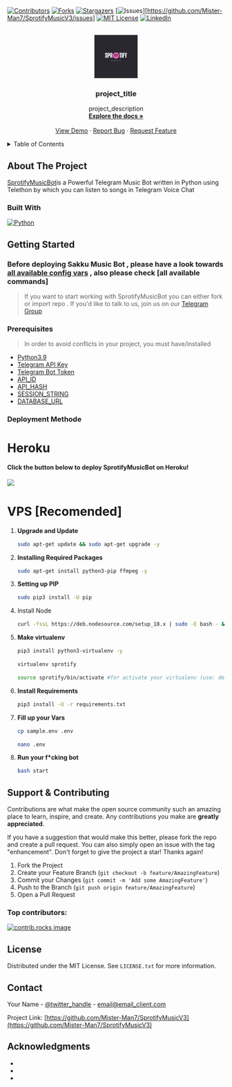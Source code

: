 <!-- Improved compatibility of back to top link: See: https://github.com/othneildrew/Best-README-Template/pull/73 -->
<a id="readme-top"></a>
<!--
*** Thanks for checking out the Best-README-Template. If you have a suggestion
*** that would make this better, please fork the repo and create a pull request
*** or simply open an issue with the tag "enhancement".
*** Don't forget to give the project a star!
*** Thanks again! Now go create something AMAZING! :D
-->



<!-- PROJECT SHIELDS -->
<!--
*** I'm using markdown "reference style" links for readability.
*** Reference links are enclosed in brackets [ ] instead of parentheses ( ).
*** See the bottom of this document for the declaration of the reference variables
*** for contributors-url, forks-url, etc. This is an optional, concise syntax you may use.
*** https://www.markdownguide.org/basic-syntax/#reference-style-links
-->
[![Contributors][contributors-shield]][contributors-url]
[![Forks][forks-shield]][forks-url]
[![Stargazers][stars-shield]][stars-url]
[![Issues][issues-shield]][https://github.com/Mister-Man7/SprotifyMusicV3/issues]
[![MIT License][license-shield]][license-url]
[![LinkedIn][linkedin-shield]][linkedin-url]



<!-- PROJECT LOGO -->
<br />
<div align="center">
  <a href="https://github.com/Mister-Man7/SprotifyMusicV3">
    <img src="images/logo.jpg" alt="Logo" width="100" height="100">
  </a>

<h3 align="center">project_title</h3>

  <p align="center">
    project_description
    <br />
    <a href="https://github.com/Mister-Man7/SprotifyMusicV3"><strong>Explore the docs »</strong></a>
    <br />
    <br />
    <a href="https://github.com/Mister-Man7/SprotifyMusicV3">View Demo</a>
    ·
    <a href="https://github.com/Mister-Man7/SprotifyMusicV3/issues/new?labels=bug&template=bug-report---.md">Report Bug</a>
    ·
    <a href="https://github.com/Mister-Man7/SprotifyMusicV3/issues/new?labels=enhancement&template=feature-request---.md">Request Feature</a>
  </p>
</div>



<!-- TABLE OF CONTENTS -->
<details>
  <summary>Table of Contents</summary>
  <ol>
    <li>
      <a href="#about-the-project">About The Project</a>
      <ul>
        <li><a href="#built-with">Built With</a></li>
      </ul>
    </li>
    <li>
      <a href="#getting-started">Getting Started</a>
      <ul>
        <li><a href="#prerequisites">Prerequisites</a></li>
        <li><a href="#installation">Installation</a></li>
      </ul>
    </li>
    <li><a href="#contributing">Contributing</a></li>
    <li><a href="#license">License</a></li>
    <li><a href="#contact">Contact</a></li>
    <li><a href="#acknowledgments">Acknowledgments</a></li>
  </ol>
</details>



<!-- ABOUT THE PROJECT -->
## About The Project

[SprotifyMusicBot](https://github.com/Mister-Man7/SprotifyMusicV3)is a Powerful Telegram Music Bot written in Python using Telethon by which you can listen to songs in Telegram Voice Chat




### Built With

[![Python](https://img.shields.io/badge/Python-3776AB?style=for-the-badge&logo=python&logoColor=white)](https://www.python.org/)




<!-- GETTING STARTED -->
## Getting Started

### Before deploying Sakku Music Bot , please have a look towards [all available config vars](../config/README.md) , also please check [all available commands]

> If you want to start working with SprotifyMusicBot you can either fork or import repo .
> If you'd like to talk to us, join us on our [Telegram Group](https://t.me/datarantinggi)

### Prerequisites

> In order to avoid conflicts in your project, you must have/installed

- [Python3.9](https://www.python.org/downloads/release/python-390/)
- [Telegram API Key](https://docs.pyrogram.org/intro/setup#api-keys)
- [Telegram Bot Token](https://t.me/botfather)
- [API_ID](https://my.telegram.org)
- [API_HASH](https://my.telegram.org)
- [SESSION_STRING](https://t.me/PyrogramChat/123456)
- [DATABASE_URL](https://www.mongodb.com/)

### Deployment Methode
# Heroku

<h4>Click the button below to deploy SprotifyMusicBot on Heroku!</h4>    
<a href="https://heroku.com/deploy/"><img src="https://img.shields.io/badge/Deploy%20To%20Heroku-blueviolet?style=for-the-badge&logo=heroku" width="200""/></a>

# VPS [Recomended]


1. <b>Upgrade and Update</b>
   ```sh
   sudo apt-get update && sudo apt-get upgrade -y
   ```
2. <b>Installing Required Packages</b>
   ```sh
   sudo apt-get install python3-pip ffmpeg -y
   ```
3. <b>Setting up PIP</b>
   ```sh
   sudo pip3 install -U pip
   ```
4. Install Node
   ```sh
   curl -fssL https://deb.nodesource.com/setup_18.x | sudo -E bash - && sudo apt-get install nodejs -y && npm i -g npm
   ```
5. <b>Make virtualenv</b>
   ```sh
   pip3 install python3-virtualenv -y
   ```
   ```sh
   virtualenv sprotify
   ```
   ```sh
   source sprotify/bin/activate #for activate your virtualenv (use: deactivate to deactivate your virtualenv)
   ```
6. <b>Install Requirements</b>
    ```sh
    pip3 install -U -r requirements.txt
    ```
7. <b>Fill up your Vars</b>
    ```sh
    cp sample.env .env
    ```
    ```sh
    nano .env
    ```
8. <b>Run your f*cking bot</b>
    ```sh
    bash start
    ```

<!-- CONTRIBUTING -->
## Support & Contributing

Contributions are what make the open source community such an amazing place to learn, inspire, and create. Any contributions you make are **greatly appreciated**.

If you have a suggestion that would make this better, please fork the repo and create a pull request. You can also simply open an issue with the tag "enhancement".
Don't forget to give the project a star! Thanks again!

1. Fork the Project
2. Create your Feature Branch (`git checkout -b feature/AmazingFeature`)
3. Commit your Changes (`git commit -m 'Add some AmazingFeature'`)
4. Push to the Branch (`git push origin feature/AmazingFeature`)
5. Open a Pull Request


### Top contributors:

<a href="https://github.com/Mister-Man7/SprotifyMusicV3/graphs/contributors">
  <img src="https://contrib.rocks/image?repo=github_username/repo_name" alt="contrib.rocks image" />
</a>



<!-- LICENSE -->
## License

Distributed under the MIT License. See `LICENSE.txt` for more information.




<!-- CONTACT -->
## Contact

Your Name - [@twitter_handle](https://twitter.com/twitter_handle) - email@email_client.com

Project Link: [https://github.com/Mister-Man7/SprotifyMusicV3](https://github.com/Mister-Man7/SprotifyMusicV3)




<!-- ACKNOWLEDGMENTS -->
## Acknowledgments

* []()
* []()
* []()




<!-- MARKDOWN LINKS & IMAGES -->
<!-- https://www.markdownguide.org/basic-syntax/#reference-style-links -->
[contributors-shield]: https://img.shields.io/github/contributors/github_username/repo_name.svg?style=for-the-badge
[contributors-url]: https://github.com/Mister-Man7/SprotifyMusicV3/graphs/contributors
[forks-shield]: https://img.shields.io/github/forks/github_username/repo_name.svg?style=for-the-badge
[forks-url]: https://github.com/Mister-Man7/SprotifyMusicV3/network/members
[stars-shield]: https://img.shields.io/github/stars/github_username/repo_name.svg?style=for-the-badge
[stars-url]: https://github.com/Mister-Man7/SprotifyMusicV3/stargazers
[issues-shield]: https://img.shields.io/github/issues/github_username/repo_name.svg?style=for-the-badge
[issues-url]: https://github.com/Mister-Man7/SprotifyMusicV3/issues
[license-shield]: https://img.shields.io/github/license/github_username/repo_name.svg?style=for-the-badge
[license-url]: https://github.com/Mister-Man7/SprotifyMusicV3/blob/master/LICENSE.txt
[linkedin-shield]: https://img.shields.io/badge/-LinkedIn-black.svg?style=for-the-badge&logo=linkedin&colorB=555
[linkedin-url]: https://linkedin.com/in/linkedin_username
[product-screenshot]: images/screenshot.png
[Next.js]: https://img.shields.io/badge/next.js-000000?style=for-the-badge&logo=nextdotjs&logoColor=white
[Next-url]: https://nextjs.org/
[React.js]: https://img.shields.io/badge/React-20232A?style=for-the-badge&logo=react&logoColor=61DAFB
[React-url]: https://reactjs.org/
[Vue.js]: https://img.shields.io/badge/Vue.js-35495E?style=for-the-badge&logo=vuedotjs&logoColor=4FC08D
[Vue-url]: https://vuejs.org/
[Angular.io]: https://img.shields.io/badge/Angular-DD0031?style=for-the-badge&logo=angular&logoColor=white
[Angular-url]: https://angular.io/
[Svelte.dev]: https://img.shields.io/badge/Svelte-4A4A55?style=for-the-badge&logo=svelte&logoColor=FF3E00
[Svelte-url]: https://svelte.dev/
[Laravel.com]: https://img.shields.io/badge/Laravel-FF2D20?style=for-the-badge&logo=laravel&logoColor=white
[Laravel-url]: https://laravel.com
[Bootstrap.com]: https://img.shields.io/badge/Bootstrap-563D7C?style=for-the-badge&logo=bootstrap&logoColor=white
[Bootstrap-url]: https://getbootstrap.com
[JQuery.com]: https://img.shields.io/badge/jQuery-0769AD?style=for-the-badge&logo=jquery&logoColor=white
[JQuery-url]: https://jquery.com 
